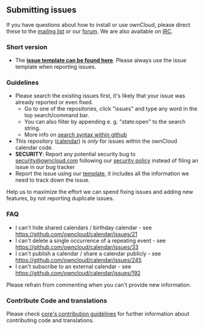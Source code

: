 ## Submitting issues

If you have questions about how to install or use ownCloud, please direct these to the [mailing list][mailinglist] or our [forum][forum]. We are also available on [IRC][irc].

### Short version

 * The [**issue template can be found here**][template]. Please always use the issue template when reporting issues.

### Guidelines
* Please search the existing issues first, it's likely that your issue was already reported or even fixed.
  - Go to one of the repositories, click "issues" and type any word in the top search/command bar.
  - You can also filter by appending e. g. "state:open" to the search string.
  - More info on [search syntax within github](https://help.github.com/articles/searching-issues)
* This repository ([calendar](https://github.com/owncloud/calendar/issues)) is *only* for issues within the ownCloud calendar code.
* __SECURITY__: Report any potential security bug to security@owncloud.com following our [security policy](https://owncloud.org/security/) instead of filing an issue in our bug tracker
* Report the issue using our [template][template], it includes all the information we need to track down the issue.

Help us to maximize the effort we can spend fixing issues and adding new features, by not reporting duplicate issues.

[template]: https://raw.github.com/owncloud/core/master/issue_template.md
[mailinglist]: https://mailman.owncloud.org/mailman/listinfo/owncloud
[forum]: https://forum.owncloud.org/
[irc]: https://webchat.freenode.net/?channels=owncloud&uio=d4

### FAQ
*  I can't hide shared calendars / birthday calendar - see https://github.com/owncloud/calendar/issues/21
* I can't delete a single occurrence of a repeating event - see https://github.com/owncloud/calendar/issues/33
* I can't publish a calendar / share a calendar publicly - see https://github.com/owncloud/calendar/issues/245
* I can't subscribe to an external calendar - see https://github.com/owncloud/calendar/issues/192

Please refrain from commenting when you can't provide new information.

### Contribute Code and translations
Please check [core's contribution guidelines](https://github.com/owncloud/core/blob/master/CONTRIBUTING.md) for further information about contributing code and translations.
